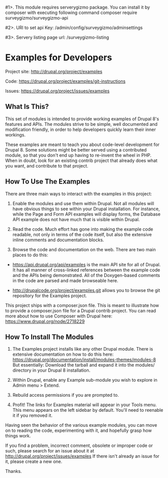 #1>. This module requires serverygizmo package. You can install it by composer with executing following command
composer require surveygizmo/surveygizmo-api

#2>. URl to set api Key:
/admin/config/surveygizmo/adminsettings

#3>. Servery listing page url:
/surveygizmo-listing

Examples for Developers
=======================

Project site: http://drupal.org/project/examples

Code: https://drupal.org/project/examples/git-instructions

Issues: https://drupal.org/project/issues/examples

What Is This?
-------------

This set of modules is intended to provide working examples of Drupal 8's
features and APIs.  The modules strive to be simple, well documented and
modification friendly, in order to help developers quickly learn their inner
workings.

These examples are meant to teach you about code-level development for Drupal
8. Some solutions might be better served using a contributed module, so that
you don't end up having to re-invent the wheel in PHP. When in doubt, look for
an existing contrib project that already does what you want, and contribute to
that project.


How To Use The Examples
-----------------------

There are three main ways to interact with the examples in this project:

1. Enable the modules and use them within Drupal. Not all modules will have
obvious things to see within your Drupal installation. For instance, while the
Page and Form API examples will display forms, the Database API example does not
have much that is visible within Drupal.

2. Read the code. Much effort has gone into making the example code readable,
not only in terms of the code itself, but also the extensive inline comments
and documentation blocks.

3. Browse the code and documentation on the web. There are two main places to
do this:

* https://api.drupal.org/api/examples is the main API site for all of Drupal.
It has all manner of cross-linked references between the example code and the
APIs being demonstrated. All of the Doxygen-based comments in the code are
parsed and made browseable here.

* http://drupalcode.org/project/examples.git allows you to browse the git
repository for the Examples project.

This project ships with a composer.json file. This is meant to illustrate how
to provide a composer.json file for a Drupal contrib project. You can read more
about how to use Composer with Drupal here: https://www.drupal.org/node/2718229

How To Install The Modules
--------------------------

1. The Examples project installs like any other Drupal module. There is extensive
documentation on how to do this here:
https://drupal.org/documentation/install/modules-themes/modules-8 But essentially:
Download the tarball and expand it into the modules/ directory in your Drupal 8
installation.

2. Within Drupal, enable any Example sub-module you wish to explore in Admin
menu > Extend.

3. Rebuild access permissions if you are prompted to.

4. Profit!  The links for Examples material will appear in your Tools menu. This
menu appears on the left sidebar by default. You'll need to reenable it if you
removed it.

Having seen the behavior of the various example modules, you can move on to
reading the code, experimenting with it, and hopefully grasp how things work.

If you find a problem, incorrect comment, obsolete or improper code or such,
please search for an issue about it at http://drupal.org/project/issues/examples
If there isn't already an issue for it, please create a new one.

Thanks.
